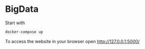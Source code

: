 # BigData

Start with 
```bash
docker-compose up
```

To access the website in your browser open http://127.0.0.1:5000/